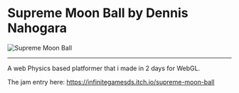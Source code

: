 # Supreme Moon Ball by Dennis Nahogara

![Supreme Moon Ball](https://img.itch.zone/aW1hZ2UvNjYyOTc0LzM1OTgzODEuZ2lm/250x600/SXEHAG.gif)
______________________________________________

A web Physics based platformer that i made in 2 days for WebGL.

The jam entry here: 
https://infinitegamesds.itch.io/supreme-moon-ball

